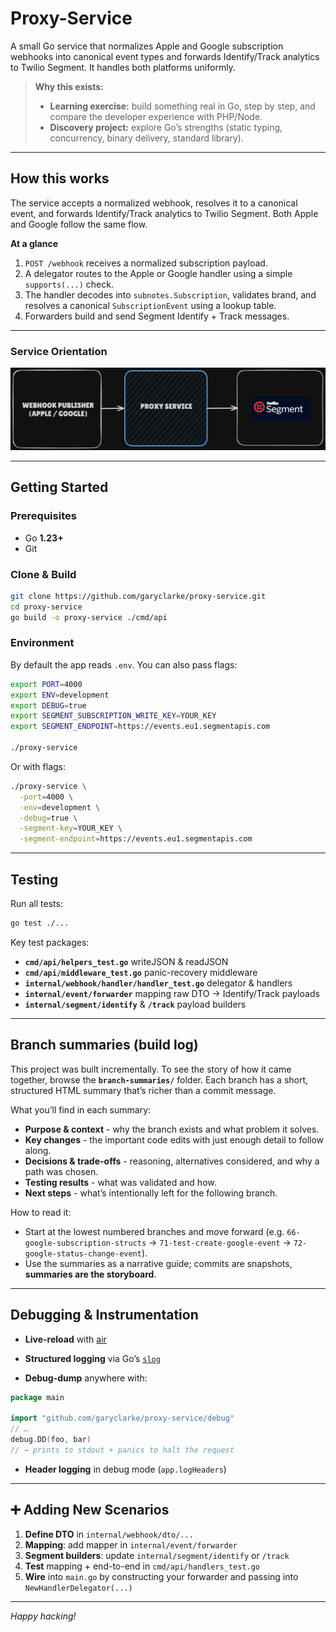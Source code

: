 # Proxy-Service

A small Go service that normalizes Apple and Google subscription webhooks into canonical event types and forwards Identify/Track analytics to Twilio Segment. It handles both platforms uniformly.  

> **Why this exists:**  
> - **Learning exercise:** build something real in Go, step by step, and compare the developer experience with PHP/Node.  
> - **Discovery project:** explore Go’s strengths (static typing, concurrency, binary delivery, standard library).

---

## How this works

The service accepts a normalized webhook, resolves it to a canonical event, and forwards Identify/Track analytics to Twilio Segment. Both Apple and Google follow the same flow.


**At a glance**

1. `POST /webhook` receives a normalized subscription payload.
2. A delegator routes to the Apple or Google handler using a simple `supports(...)` check.
3. The handler decodes into `subnotes.Subscription`, validates brand, and resolves a canonical `SubscriptionEvent` using a lookup table.
4. Forwarders build and send Segment Identify + Track messages.

---

### Service Orientation


![Proxy Service orientation](docs/webhooks-proxy-segment-dark.png)

---

## Getting Started

### Prerequisites

- Go **1.23+**  
- Git

### Clone & Build

```bash
git clone https://github.com/garyclarke/proxy-service.git
cd proxy-service
go build -o proxy-service ./cmd/api
````

### Environment

By default the app reads `.env`. You can also pass flags:

```bash
export PORT=4000
export ENV=development
export DEBUG=true
export SEGMENT_SUBSCRIPTION_WRITE_KEY=YOUR_KEY
export SEGMENT_ENDPOINT=https://events.eu1.segmentapis.com

./proxy-service
```

Or with flags:

```bash
./proxy-service \
  -port=4000 \
  -env=development \
  -debug=true \
  -segment-key=YOUR_KEY \
  -segment-endpoint=https://events.eu1.segmentapis.com
```

---

## Testing

Run all tests:

```bash
go test ./...
```

Key test packages:

* **`cmd/api/helpers_test.go`** writeJSON & readJSON
* **`cmd/api/middleware_test.go`** panic-recovery middleware
* **`internal/webhook/handler/handler_test.go`** delegator & handlers
* **`internal/event/forwarder`** mapping raw DTO → Identify/Track payloads
* **`internal/segment/identify`** & **`/track`** payload builders

---

## Branch summaries (build log)

This project was built incrementally. To see the story of how it came together, browse the **`branch-summaries/`** folder. Each branch has a short, structured HTML summary that’s richer than a commit message.

What you’ll find in each summary:

* **Purpose & context** - why the branch exists and what problem it solves.
* **Key changes** - the important code edits with just enough detail to follow along.
* **Decisions & trade-offs** - reasoning, alternatives considered, and why a path was chosen.
* **Testing results** - what was validated and how.
* **Next steps** - what’s intentionally left for the following branch.

How to read it:

* Start at the lowest numbered branches and move forward (e.g. `66-google-subscription-structs` → `71-test-create-google-event` → `72-google-status-change-event`).
* Use the summaries as a narrative guide; commits are snapshots, **summaries are the storyboard**.

---

## Debugging & Instrumentation

* **Live-reload** with [air](https://github.com/cosmtrek/air)

* **Structured logging** via Go’s [`slog`](https://pkg.go.dev/log/slog)

* **Debug-dump** anywhere with:

```go
package main

import "github.com/garyclarke/proxy-service/debug"
// …
debug.DD(foo, bar)
// → prints to stdout + panics to halt the request
```

* **Header logging** in debug mode (`app.logHeaders`)

---

## ➕ Adding New Scenarios

1. **Define DTO** in `internal/webhook/dto/...`
2. **Mapping**: add mapper in `internal/event/forwarder`
3. **Segment builders**: update `internal/segment/identify` or `/track`
4. **Test** mapping + end-to-end in `cmd/api/handlers_test.go`
5. **Wire** into `main.go` by constructing your forwarder and passing into `NewHandlerDelegator(...)`

---

*Happy hacking!*

